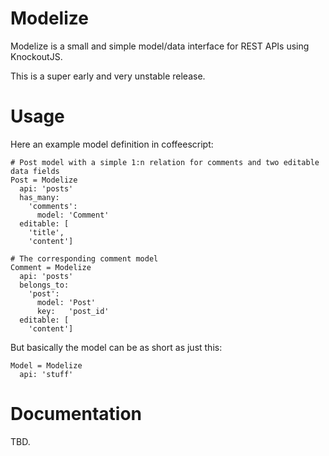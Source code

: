 Modelize
========

Modelize is a small and simple model/data interface for REST APIs using KnockoutJS.

This is a super early and very unstable release.

Usage
========

Here an example model definition in coffeescript:

```
# Post model with a simple 1:n relation for comments and two editable data fields
Post = Modelize
  api: 'posts'
  has_many:
    'comments':
      model: 'Comment'
  editable: [
    'title',
    'content']

# The corresponding comment model
Comment = Modelize
  api: 'posts'
  belongs_to:
    'post':
      model: 'Post'
      key:   'post_id'
  editable: [
    'content']
```

But basically the model can be as short as just this:

```
Model = Modelize
  api: 'stuff'
```

Documentation
============

TBD.
